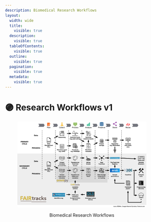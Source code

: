 ```yaml
---
description: Biomedical Research Workflows
layout:
  width: wide
  title:
    visible: true
  description:
    visible: true
  tableOfContents:
    visible: true
  outline:
    visible: true
  pagination:
    visible: true
  metadata:
    visible: true
---
```


# 🟣 Research Workflows v1

<div align="center" data-full-width="false"><figure><img src="../../.gitbook/assets/fairtracks_tool-assembly.png" alt=""><figcaption><p>Biomedical Research Workflows</p></figcaption></figure></div>
